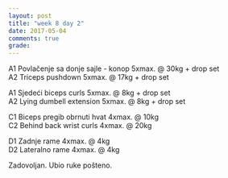 ```yaml
---
layout: post
title: "week 8 day 2"
date: 2017-05-04
comments: true
grade:
---
```


A1 Povlačenje sa donje sajle - konop 5xmax. @ 30kg + drop set       
A2 Triceps pushdown 5xmax. @ 17kg + drop set     

A1 Sjedeći biceps curls 5xmax. @ 8kg + drop set       
A2 Lying dumbell extension 5xmax. @ 8kg + drop set              

C1 Biceps pregib obrnuti hvat 4xmax. @ 10kg     
C2 Behind back wrist curls 4xmax. @ 20kg        

D1 Zadnje rame 4xmax. @ 4kg      
D2 Lateralno rame 4xmax. @ 4kg   

Zadovoljan. Ubio ruke pošteno.
